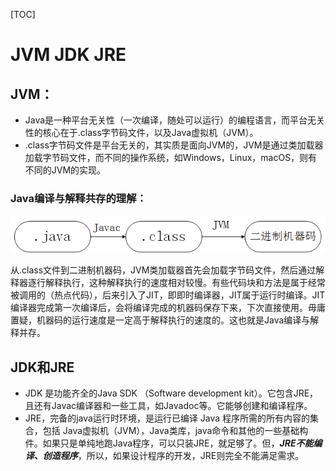 [TOC]



# JVM JDK JRE

## JVM：

- Java是一种平台无关性（一次编译，随处可以运行）的编程语言，而平台无关性的核心在于.class字节码文件，以及Java虚拟机（JVM）。
- .class字节码文件是平台无关的，其实质是面向JVM的，JVM是通过类加载器加载字节码文件，而不同的操作系统，如Windows，Linux，macOS，则有不同的JVM的实现。

### Java编译与解释共存的理解：

 ![java到机器码](pictures/java到机器码.png)

从.class文件到二进制机器码，JVM类加载器首先会加载字节码文件，然后通过解释器逐行解释执行，这种解释执行的速度相对较慢。有些代码块和方法是属于经常被调用的（热点代码），后来引入了JIT，即即时编译器，JIT属于运行时编译。JIT编译器完成第一次编译后，会将编译完成的机器码保存下来，下次直接使用。毋庸置疑，机器码的运行速度是一定高于解释执行的速度的。这也就是Java编译与解释并存。

## JDK和JRE

- JDK 是功能齐全的Java SDK （Software development kit）。它包含JRE，且还有Javac编译器和一些工具，如Javadoc等。它能够创建和编译程序。
- JRE，完备的java运行时环境，是运行已编译 Java 程序所需的所有内容的集合，包括 Java虚拟机（JVM），Java类库，java命令和其他的一些基础构件。如果只是单纯地跑Java程序，可以只装JRE，就足够了。但，***JRE不能编译、创造程序***，所以，如果设计程序的开发，JRE则完全不能满足需求。